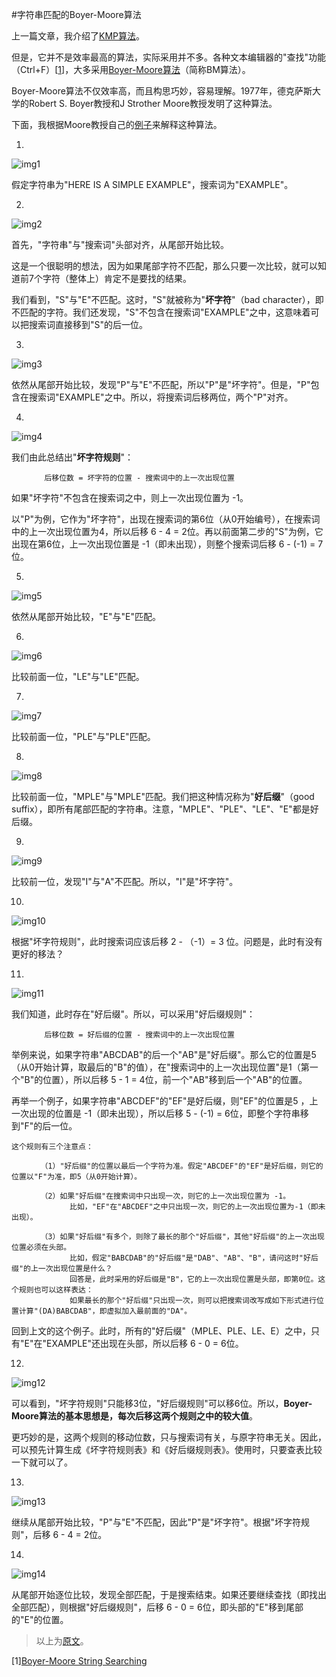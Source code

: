#字符串匹配的Boyer-Moore算法

上一篇文章，我介绍了[KMP算法](KMP.md)。

但是，它并不是效率最高的算法，实际采用并不多。各种文本编辑器的"查找"功能（Ctrl+F）[[1](#1)]，大多采用[Boyer-Moore算法](http://en.wikipedia.org/wiki/Boyer%E2%80%93Moore_string_search_algorithm)（简称BM算法）。

Boyer-Moore算法不仅效率高，而且构思巧妙，容易理解。1977年，德克萨斯大学的Robert S. Boyer教授和J Strother Moore教授发明了这种算法。

下面，我根据Moore教授自己的[例子](http://www.cs.utexas.edu/~moore/best-ideas/string-searching/fstrpos-example.html)来解释这种算法。

1.

![img1](../image/bm/bm1.png)

假定字符串为"HERE IS A SIMPLE EXAMPLE"，搜索词为"EXAMPLE"。

2.

![img2](../image/bm/bm2.png)

首先，"字符串"与"搜索词"头部对齐，从尾部开始比较。

这是一个很聪明的想法，因为如果尾部字符不匹配，那么只要一次比较，就可以知道前7个字符（整体上）肯定不是要找的结果。

我们看到，"S"与"E"不匹配。这时，"S"就被称为"**坏字符**"（bad character），即不匹配的字符。我们还发现，"S"不包含在搜索词"EXAMPLE"之中，这意味着可以把搜索词直接移到"S"的后一位。

3.

![img3](../image/bm/bm3.png)

依然从尾部开始比较，发现"P"与"E"不匹配，所以"P"是"坏字符"。但是，"P"包含在搜索词"EXAMPLE"之中。所以，将搜索词后移两位，两个"P"对齐。

4.

![img4](../image/bm/bm4.png)

我们由此总结出"**坏字符规则**"：

```
    　　后移位数 = 坏字符的位置 - 搜索词中的上一次出现位置
```

如果"坏字符"不包含在搜索词之中，则上一次出现位置为 -1。

以"P"为例，它作为"坏字符"，出现在搜索词的第6位（从0开始编号），在搜索词中的上一次出现位置为4，所以后移 6 - 4 = 2位。再以前面第二步的"S"为例，它出现在第6位，上一次出现位置是 -1（即未出现），则整个搜索词后移 6 - (-1) = 7位。

5.

![img5](../image/bm/bm5.png)

依然从尾部开始比较，"E"与"E"匹配。

6.

![img6](../image/bm/bm6.png)

比较前面一位，"LE"与"LE"匹配。

7.

![img7](../image/bm/bm7.png)

比较前面一位，"PLE"与"PLE"匹配。

8.

![img8](../image/bm/bm8.png)

比较前面一位，"MPLE"与"MPLE"匹配。我们把这种情况称为"**好后缀**"（good suffix），即所有尾部匹配的字符串。注意，"MPLE"、"PLE"、"LE"、"E"都是好后缀。

9.

![img9](../image/bm/bm9.png)

比较前一位，发现"I"与"A"不匹配。所以，"I"是"坏字符"。

10.

![img10](../image/bm/bm10.png)

根据"坏字符规则"，此时搜索词应该后移 2 - （-1）= 3 位。问题是，此时有没有更好的移法？

11.

![img11](../image/bm/bm11.png)

我们知道，此时存在"好后缀"。所以，可以采用"好后缀规则"：

```
    　　后移位数 = 好后缀的位置 - 搜索词中的上一次出现位置
```

举例来说，如果字符串"ABCDAB"的后一个"AB"是"好后缀"。那么它的位置是5（从0开始计算，取最后的"B"的值），在"搜索词中的上一次出现位置"是1（第一个"B"的位置），所以后移 5 - 1 = 4位，前一个"AB"移到后一个"AB"的位置。

再举一个例子，如果字符串"ABCDEF"的"EF"是好后缀，则"EF"的位置是5 ，上一次出现的位置是 -1（即未出现），所以后移 5 - (-1) = 6位，即整个字符串移到"F"的后一位。

```
这个规则有三个注意点：

    　　（1）"好后缀"的位置以最后一个字符为准。假定"ABCDEF"的"EF"是好后缀，则它的位置以"F"为准，即5（从0开始计算）。

    　　（2）如果"好后缀"在搜索词中只出现一次，则它的上一次出现位置为 -1。
             比如，"EF"在"ABCDEF"之中只出现一次，则它的上一次出现位置为-1（即未出现）。

    　　（3）如果"好后缀"有多个，则除了最长的那个"好后缀"，其他"好后缀"的上一次出现位置必须在头部。
             比如，假定"BABCDAB"的"好后缀"是"DAB"、"AB"、"B"，请问这时"好后缀"的上一次出现位置是什么？
             回答是，此时采用的好后缀是"B"，它的上一次出现位置是头部，即第0位。这个规则也可以这样表达：
             如果最长的那个"好后缀"只出现一次，则可以把搜索词改写成如下形式进行位置计算"(DA)BABCDAB"，即虚拟加入最前面的"DA"。
```

回到上文的这个例子。此时，所有的"好后缀"（MPLE、PLE、LE、E）之中，只有"E"在"EXAMPLE"还出现在头部，所以后移 6 - 0 = 6位。

12.

![img12](../image/bm/bm12.png)

可以看到，"坏字符规则"只能移3位，"好后缀规则"可以移6位。所以，**Boyer-Moore算法的基本思想是，每次后移这两个规则之中的较大值**。

更巧妙的是，这两个规则的移动位数，只与搜索词有关，与原字符串无关。因此，可以预先计算生成《坏字符规则表》和《好后缀规则表》。使用时，只要查表比较一下就可以了。

13.

![img13](../image/bm/bm13.png)

继续从尾部开始比较，"P"与"E"不匹配，因此"P"是"坏字符"。根据"坏字符规则"，后移 6 - 4 = 2位。

14.

![img14](../image/bm/bm14.png)

从尾部开始逐位比较，发现全部匹配，于是搜索结束。如果还要继续查找（即找出全部匹配），则根据"好后缀规则"，后移 6 - 0 = 6位，即头部的"E"移到尾部的"E"的位置。

> 以上为[原文](http://www.ruanyifeng.com/blog/2013/05/boyer-moore_string_search_algorithm.html)。

<a name="1"></a>
[1][Boyer-Moore String Searching](http://www.stoimen.com/blog/2012/04/17/computer-algorithms-boyer-moore-string-search-and-matching)
